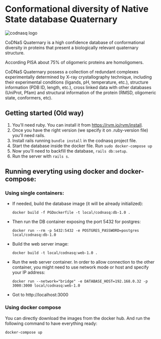 # Conformational diversity of Native State database Quaternary
![codnasq logo](https://raw.githubusercontent.com/gstn-caruso/codnasq/master/app/assets/images/logo.png)

CoDNaS Quaternary is a high confidence database of conformational diversity in proteins that present a biologically relevant quaternary structure.

According PISA about 75% of oligomeric proteins are homoligomers.

CoDNaS Quaternary possess a collection of redundant complexes experimentally determined by X-ray crystallography technique, including their experimental conditions (ligands, pH, temperature, etc.), structure information (PDB ID, length, etc.), cross linked data with other databases (UniProt, Pfam) and structural information of the protein (RMSD, oligomeric state, conformers, etc).

## Getting started (Old way)

1. You'll need ruby. You can install it from https://rvm.io/rvm/install.
2. Once you have the right version (we specify it on .ruby-version file) you'll need rails.
3. Install rails running `bundle install` in the codnasq project file.
4. Start the database inside the docker file. Run `sudo docker-compose up`
5. Now you'll need to backfill the database, `rails db:setup`.
6. Run the server with `rails s`.


## Running everyting using docker and docker-compose:

### Using single containers:

- If needed, build the database image (it will be already initialized):

	```
	docker build -f PGDockerfile -t local/codnasq:db-1.0 .
	```

- Then run the DB container exposing the port 5432 for postgres:

	```
	docker run --rm -p 5432:5432 -e POSTGRES_PASSWORD=postgres local/codnasq:db-1.0
	```

- Build the web server image:

	```
	docker build -t local/codnasq:web-1.0 .

	```
- Run the web server container. In order to allow connection to the other container, you might need to use network mode or host and specify your IP address:
	```
	docker run --network="bridge" -e DATABASE_HOST=192.168.0.32 -p 3000:3000 local/codnasq:web-1.0
	```

- Got to http://localhost:3000

### Using docker compose

You can directly download the images from the docker hub. And run the following command to have everything ready:
```
docker-compose up
```